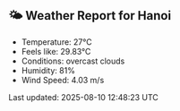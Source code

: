 <!-- WEATHER-START -->
## 🌤 Weather Report for Hanoi

- Temperature: 27°C
- Feels like: 29.83°C
- Conditions: overcast clouds
- Humidity: 81%
- Wind Speed: 4.03 m/s

Last updated: 2025-08-10 12:48:23 UTC
<!-- WEATHER-END -->
